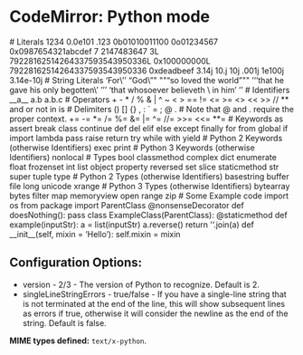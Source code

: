 CodeMirror: Python mode
=======================

\# Literals 1234 0.0e101 .123 0b01010011100 0o01234567 0x0987654321abcdef 7 2147483647 3L 79228162514264337593543950336L 0x100000000L 79228162514264337593543950336 0xdeadbeef 3.14j 10.j 10j .001j 1e100j 3.14e-10j \# String Literals ‘For\\’’ “God\\”" ""“so loved the world”"" ’‘’that he gave his only begotten\\’ ’’’ ‘that whosoever believeth \\ in him’ ’’ \# Identifiers \_\_a\_\_ a.b a.b.c \# Operators + - \* / % & | ^ ~ &lt; &gt; == != &lt;= &gt;= &lt;&gt; &lt;&lt; &gt;&gt; // \*\* and or not in is \# Delimiters () \[\] {} , : \` = ; @ . \# Note that @ and . require the proper context. += -= \*= /= %= &= |= ^= //= &gt;&gt;= &lt;&lt;= \*\*= \# Keywords as assert break class continue def del elif else except finally for from global if import lambda pass raise return try while with yield \# Python 2 Keywords (otherwise Identifiers) exec print \# Python 3 Keywords (otherwise Identifiers) nonlocal \# Types bool classmethod complex dict enumerate float frozenset int list object property reversed set slice staticmethod str super tuple type \# Python 2 Types (otherwise Identifiers) basestring buffer file long unicode xrange \# Python 3 Types (otherwise Identifiers) bytearray bytes filter map memoryview open range zip \# Some Example code import os from package import ParentClass <span class="citation" data-cites="nonsenseDecorator">@nonsenseDecorator</span> def doesNothing(): pass class ExampleClass(ParentClass): <span class="citation" data-cites="staticmethod">@staticmethod</span> def example(inputStr): a = list(inputStr) a.reverse() return ’‘.join(a) def \_\_init\_\_(self, mixin = ’Hello’): self.mixin = mixin

Configuration Options:
----------------------

-   version - 2/3 - The version of Python to recognize. Default is 2.
-   singleLineStringErrors - true/false - If you have a single-line string that is not terminated at the end of the line, this will show subsequent lines as errors if true, otherwise it will consider the newline as the end of the string. Default is false.

**MIME types defined:** `text/x-python`.

